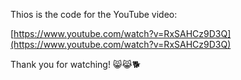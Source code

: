 Thios is the code for the YouTube video:

[https://www.youtube.com/watch?v=RxSAHCz9D3Q](https://www.youtube.com/watch?v=RxSAHCz9D3Q)

Thank you for watching! 
😸😹🐕
